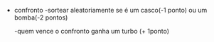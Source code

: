 - confronto
  -sortear aleatoriamente se é um casco(-1 ponto) ou um bomba(-2 pontos)

  -quem vence o confronto ganha um turbo (+ 1ponto)
